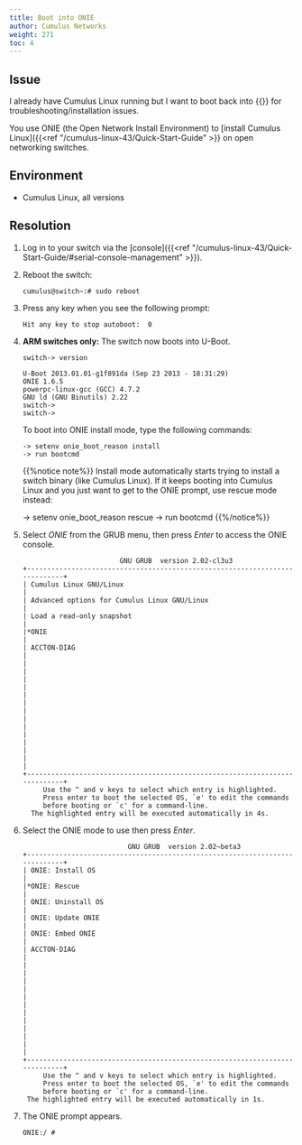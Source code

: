 ```yaml
---
title: Boot into ONIE
author: Cumulus Networks
weight: 271
toc: 4
---
```


## Issue

I already have Cumulus Linux running but I want to boot back into {{<exlink url="https://opencomputeproject.github.io/onie/" text="ONIE">}} for troubleshooting/installation issues.

You use ONIE (the Open Network Install Environment) to [install Cumulus Linux]({{<ref "/cumulus-linux-43/Quick-Start-Guide" >}} on open networking switches.

## Environment

- Cumulus Linux, all versions

## Resolution

1. Log in to your switch via the [console]({{<ref "/cumulus-linux-43/Quick-Start-Guide/#serial-console-management" >}}).

1. Reboot the switch:

       cumulus@switch~:# sudo reboot

1. Press any key when you see the following prompt:

       Hit any key to stop autoboot:  0

1. **ARM switches only:** The switch now boots into U-Boot.  

       switch-> version
        
       U-Boot 2013.01.01-g1f891da (Sep 23 2013 - 18:31:29)
       ONIE 1.6.5
       powerpc-linux-gcc (GCC) 4.7.2
       GNU ld (GNU Binutils) 2.22
       switch->
       switch->

   To boot into ONIE install mode, type the following commands:

       -> setenv onie_boot_reason install
       -> run bootcmd

   {{%notice note%}}
Install mode automatically starts trying to install a switch binary (like Cumulus Linux). If it keeps booting into Cumulus Linux and you just want to get to the ONIE prompt, use rescue mode instead:

    -> setenv onie_boot_reason rescue
    -> run bootcmd
{{%/notice%}}

1. Select _ONIE_ from the GRUB menu, then press _Enter_ to access the ONIE console.

                               GNU GRUB  version 2.02-cl3u3
       +----------------------------------------------------------------------------+
       | Cumulus Linux GNU/Linux                                                    | 
       | Advanced options for Cumulus Linux GNU/Linux                               |
       | Load a read-only snapshot                                                  |
       |*ONIE                                                                       |
       | ACCTON-DIAG                                                                |
       |                                                                            |
       |                                                                            |
       |                                                                            |
       |                                                                            |
       |                                                                            |
       |                                                                            |
       |                                                                            | 
       +----------------------------------------------------------------------------+
            Use the ^ and v keys to select which entry is highlighted.          
            Press enter to boot the selected OS, `e' to edit the commands       
            before booting or `c' for a command-line.                           
         The highlighted entry will be executed automatically in 4s.   

1. Select the ONIE mode to use then press _Enter_.

                                 GNU GRUB  version 2.02~beta3
       +----------------------------------------------------------------------------+
       | ONIE: Install OS                                                           |
       |*ONIE: Rescue                                                               |
       | ONIE: Uninstall OS                                                         |
       | ONIE: Update ONIE                                                          |
       | ONIE: Embed ONIE                                                           |
       | ACCTON-DIAG                                                                |
       |                                                                            |
       |                                                                            |
       |                                                                            |
       |                                                                            |
       |                                                                            |
       |                                                                            |
       +----------------------------------------------------------------------------+
            Use the ^ and v keys to select which entry is highlighted.          
            Press enter to boot the selected OS, `e' to edit the commands       
            before booting or `c' for a command-line.                           
        The highlighted entry will be executed automatically in 1s.                 

1. The ONIE prompt appears.

       ONIE:/ #
